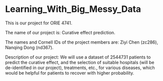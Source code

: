 # Learning_With_Big_Messy_Data

This is our project for ORIE 4741.

The name of our project is: Curative effect prediction.

The names and Cornell IDs of the project members are: Ziyi Chen (zc286), Nanqing Dong (nd367). 

Description of our project: We will use a dataset of 2544731 patients to predict the curative effect, and the selection of suitable hospitals (will be de-identified in our project), treatments, etc., for various diseases, which would be helpful for patients to recover with higher probability.
